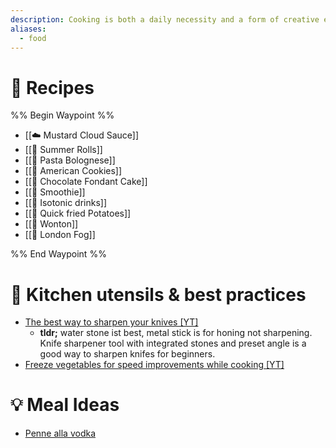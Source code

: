 ```yaml
---
description: Cooking is both a daily necessity and a form of creative expression, transforming raw ingredients into flavourful dishes.
aliases:
  - food
---
```

# 🍝 Recipes

%% Begin Waypoint %%
- [[☁️ Mustard Cloud Sauce]]
- [[🌯 Summer Rolls]]
- [[🍝 Pasta Bolognese]]
- [[🍪 American Cookies]]
- [[🍰 Chocolate Fondant Cake]]
- [[🍹 Smoothie]]
- [[🔋 Isotonic drinks]]
- [[🥔 Quick fried Potatoes]]
- [[🥟 Wonton]]
- [[🚕 London Fog]]

%% End Waypoint %%
# 🔪 Kitchen utensils & best practices

* [The best way to sharpen your knives \[YT\]](https://www.youtube.com/watch?v=t-\_qzsMF8RM)
  * **tldr;** water stone ist best, metal stick is for honing not sharpening. Knife sharpener tool with integrated stones and preset angle is a good way to sharpen knifes for beginners.
* [Freeze vegetables for speed improvements while cooking \[YT\]](https://www.youtube.com/watch?app=desktop\&v=XlndcLo3j7I)

# 💡 Meal Ideas

* [Penne alla vodka](https://www.swissmilk.ch/de/rezepte-kochideen/rezepte/SM2022\_DIVE\_18/penne-alla-vodka/)


